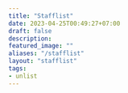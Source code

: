 ```yaml
---
title: "Stafflist"
date: 2023-04-25T00:49:27+07:00
draft: false
description:
featured_image: ""
aliases: "/stafflist"
layout: "stafflist"
tags:
- unlist
---
```


